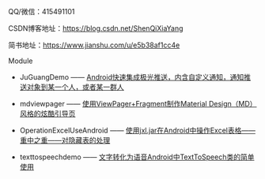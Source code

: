 QQ/微信：415491101

CSDN博客地址：https://blog.csdn.net/ShenQiXiaYang

简书地址：https://www.jianshu.com/u/e5b38af1cc4e

Module

* JuGuangDemo —— [Android快速集成极光推送，内含自定义通知，通知推送对象到某一个人，或者某一群人](https://blog.csdn.net/ShenQiXiaYang/article/details/83042641)

* mdviewpager —— [使用ViewPager+Fragment制作Material Design（MD）风格的炫酷引导页](https://blog.csdn.net/ShenQiXiaYang/article/details/84028415)
* OperationExcelUseAndroid —— [使用jxl.jar在Android中操作Excel表格——重中之重——对隐藏表的处理](https://blog.csdn.net/ShenQiXiaYang/article/details/86478972)
* texttospeechdemo —— [文字转化为语音Android中TextToSpeech类的简单使用](https://blog.csdn.net/ShenQiXiaYang/article/details/87794093)